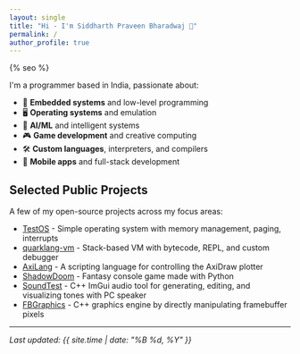 ```yaml
---
layout: single
title: "Hi - I'm Siddharth Praveen Bharadwaj 👋"
permalink: /
author_profile: true
---
```


{% seo %}

I'm a programmer based in India, passionate about:

- 🚀 **Embedded systems** and low-level programming
- 🖥️ **Operating systems** and emulation
- 🤖 **AI/ML** and intelligent systems
- 🎮 **Game development** and creative computing
- 🛠️ **Custom languages**, interpreters, and compilers
- 📱 **Mobile apps** and full-stack development

## Selected Public Projects

A few of my open-source projects across my focus areas:

- [TestOS](https://github.com/Sid110307/TestOS) - Simple operating system with memory management, paging, interrupts
- [quarklang-vm](https://github.com/Sid110307/quarklang-vm) - Stack-based VM with bytecode, REPL, and custom debugger
- [AxiLang](https://github.com/Sid110307/AxiLang) - A scripting language for controlling the AxiDraw plotter
- [ShadowDoom](https://github.com/Sid110307/ShadowDoom) - Fantasy console game made with Python
- [SoundTest](https://github.com/Sid110307/SoundTest) - C++ ImGui audio tool for generating, editing, and visualizing tones with PC speaker
- [FBGraphics](https://github.com/Sid110307/FBGraphics) - C++ graphics engine by directly manipulating framebuffer pixels

---

_Last updated: {{ site.time | date: "%B %d, %Y" }}_
